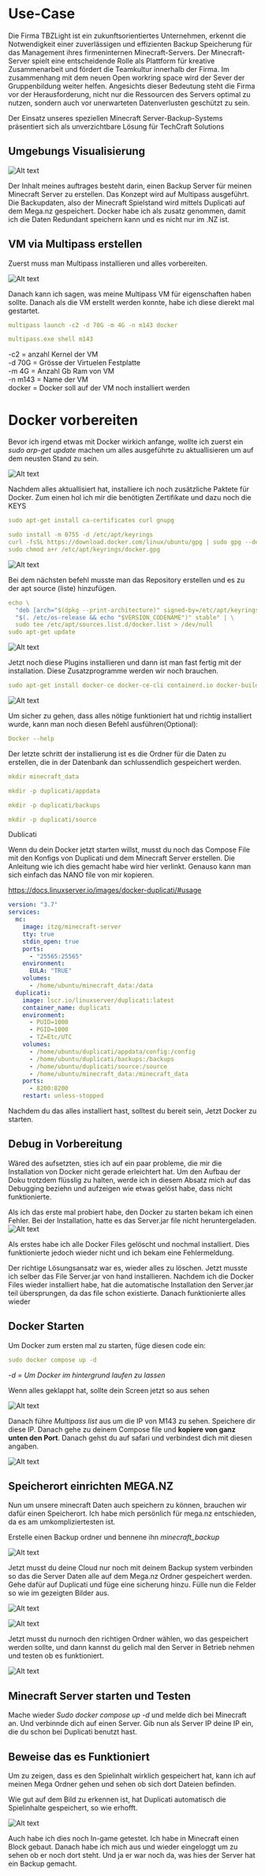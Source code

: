 # Use-Case
Die Firma TBZLight ist ein zukunftsorientiertes Unternehmen, erkennt die Notwendigkeit einer zuverlässigen und effizienten Backup Speicherung für das Management ihres firmeninternen Minecraft-Servers. Der Minecraft-Server spielt eine entscheidende Rolle als Plattform für kreative Zusammenarbeit und fördert die Teamkultur innerhalb der Firma. Im zusammenhang mit dem neuen Open workring space wird der Sever der Gruppenbildung weiter helfen. Angesichts dieser Bedeutung steht die Firma vor der Herausforderung, nicht nur die Ressourcen des Servers optimal zu nutzen, sondern auch vor unerwarteten Datenverlusten geschützt zu sein.

Der Einsatz unseres speziellen Minecraft Server-Backup-Systems präsentiert sich als unverzichtbare Lösung für TechCraft Solutions


## Umgebungs Visualisierung 

![Alt text](<Netzwerk Plan.png>)

Der Inhalt meines auftrages besteht darin, einen Backup Server für meinen Minecraft Server zu erstellen. Das Konzept wird auf Multipass ausgeführt. Die Backupdaten, also der Minecraft Spielstand wird mittels Duplicati auf dem Mega.nz gespeichert. Docker habe ich als zusatz genommen, damit ich die Daten Redundant speichern kann und es nicht nur im .NZ ist.

## VM via Multipass erstellen

Zuerst muss man Multipass installieren und alles vorbereiten. 

![Alt text](<Step 1,2-1.png>)

Danach kann ich sagen, was meine Multipass VM für eigenschaften haben sollte. Danach als die VM erstellt werden konnte, habe ich diese dierekt mal gestartet.
```yaml
multipass launch -c2 -d 70G -m 4G -n m143 docker 
```
```yaml
multipass.exe shell m143
```

-c2 = anzahl Kernel der VM \
-d 70G = Grösse der Virtuelen Festplatte \
-m 4G = Anzahl Gb Ram von VM \
-n m143 = Name der VM \
docker = Docker soll auf der VM noch installiert werden

# Docker vorbereiten

Bevor ich irgend etwas mit Docker wirkich anfange, wollte ich zuerst ein *sudo arp-get update* machen um alles ausgeführte zu aktuallisieren um auf dem neusten Stand zu sein. 

![Alt text](<Step 4 .png>)

Nachdem alles aktuallisiert hat, installiere ich noch zusätzliche Paktete für Docker. Zum einen hol ich mir die benötigten Zertifikate und dazu noch die KEYS 
```yaml
sudo apt-get install ca-certificates curl gnupg
```
```yaml
sudo install -m 0755 -d /etc/apt/keyrings
curl -fsSL https://download.docker.com/linux/ubuntu/gpg | sudo gpg --dearmor -o /etc/apt/keyrings/docker.gpg
sudo chmod a+r /etc/apt/keyrings/docker.gpg
```

![Alt text](<Step 5,6.png>)


Bei dem nächsten befehl musste man das Repository erstellen und es zu der apt source (liste) hinzufügen. 
```yaml
echo \
  "deb [arch="$(dpkg --print-architecture)" signed-by=/etc/apt/keyrings/docker.gpg] https://download.docker.com/linux/ubuntu \
  "$(. /etc/os-release && echo "$VERSION_CODENAME")" stable" | \
  sudo tee /etc/apt/sources.list.d/docker.list > /dev/null
sudo apt-get update
```

![Alt text](<Step 7.png>)

Jetzt noch diese Plugins installieren und dann ist man fast fertig mit der installation. Diese Zusatzprogramme werden wir noch brauchen. 
```yaml
sudo apt-get install docker-ce docker-ce-cli containerd.io docker-buildx-plugin docker-compose-plugin
```
![Alt text](<Step 8-2.png>)

Um sicher zu gehen, dass alles nötige funktioniert hat und richtig installiert wurde, kann man noch diesen Befehl ausführen(Optional):
```yaml
Docker --help
```

Der letzte schritt der installierung ist es die Ordner für die Daten zu erstellen, die in der Datenbank dan schlussendlich gespeichert werden.

```yaml
mkdir minecraft_data 

mkdir -p duplicati/appdata

mkdir -p duplicati/backups

mkdir -p duplicati/source
```
Dublicati



Wenn du dein Docker jetzt starten willst, musst du noch das Compose File mit den Konfigs von Duplicati und dem Minecraft Server erstellen. Die Anleitung wie ich dies gemacht habe wird hier verlinkt. Genauso kann man sich einfach das NANO file von mir kopieren. 

https://docs.linuxserver.io/images/docker-duplicati/#usage

```yaml
version: "3.7"
services:
  mc:
    image: itzg/minecraft-server
    tty: true
    stdin_open: true
    ports:
      - "25565:25565"
    environment:
      EULA: "TRUE"
    volumes:
      - /home/ubuntu/minecraft_data:/data
  duplicati:
    image: lscr.io/linuxserver/duplicati:latest
    container_name: duplicati
    environment:
      - PUID=1000
      - PGID=1000
      - TZ=Etc/UTC
    volumes:
      - /home/ubuntu/duplicati/appdata/config:/config
      - /home/ubuntu/duplicati/backups:/backups
      - /home/ubuntu/duplicati/source:/source
      - /home/ubuntu/minecraft_data:/minecraft_data
    ports:
      - 8200:8200
    restart: unless-stopped
```
Nachdem du das alles installiert hast, solltest du bereit sein, Jetzt Docker zu starten.

## Debug in Vorbereitung

Wäred des aufsetzten, sties ich auf ein paar probleme, die mir die Installation von Docker nicht gerade erleichtert hat. Um den Aufbau der Doku trotzdem flüsslig zu halten, werde ich in diesem Absatz mich auf das Debugging beziehn und aufzeigen wie etwas gelöst habe, dass nicht funktionierte.

Als ich das erste mal probiert habe, den Docker zu starten bekam ich einen Fehler. Bei der Installation, hatte es das Server.jar file nicht heruntergeladen.
![Alt text](<Doku Debug.png>)

Als erstes habe ich alle Docker Files gelöscht und nochmal installiert. Dies funktionierte jedoch wieder nicht und ich bekam eine Fehlermeldung. 

Der richtige Lösungsansatz war es, wieder alles zu löschen.
Jetzt musste ich selber das File Server.jar von hand installieren. Nachdem ich die Docker Files wieder installiert habe, hat die automatische Installation den Server.jar teil übersprungen, da das file schon existierte. Danach funktionierte alles wieder
## Docker Starten

Um Docker zum ersten mal zu starten, füge diesen code ein:

```yaml
sudo docker compose up -d
```
*-d = Um Docker im hintergrund laufen zu lassen*

Wenn alles geklappt hat, sollte dein Screen jetzt so aus sehen 

![Alt text](<Sudo compose up.png>)

Danach führe *Multipass list* aus um die IP von M143 zu sehen. Speichere dir diese IP. Danach gehe zu deinem Compose file und **kopiere von ganz unten den Port**. Danach gehst du auf safari und verbindest dich mit diesen angaben. 

![Alt text](<Duplicati IP.png>)


## Speicherort einrichten MEGA.NZ

Nun um unsere minecraft Daten auch speichern zu können, brauchen wir dafür einen Speicherort. Ich habe mich persönlich für mega.nz entschieden, da es am umkompliziertesten ist. 

Erstelle einen Backup ordner und bennene ihn *minecraft_backup*


![Alt text](image-2.png)

Jetzt musst du deine Cloud nur noch mit deinem Backup system verbinden so das die Server Daten alle auf dem Mega.nz Ordner gespeichert werden. Gehe dafür auf Duplicati und füge eine sicherung hinzu. Fülle nun die Felder so wie im gezeigten Bilder aus. 

![Alt text](<Password Duplicati backup-1.png>)

![Alt text](<Verbindung zu mega.nz.png>)

Jetzt musst du nurnoch den richtigen Ordner wählen, wo das gespeichert werden sollte, und dann kannst du gelich mal den Server in Betrieb nehmen und testen ob es funktioniert. 

![Alt text](image-3.png)

## Minecraft Server starten und Testen

Mache wieder *Sudo docker compose up -d* und melde dich bei Minecraft an. Und verbinnde dich auf einen Server. Gib nun als Server IP deine IP ein, die du schon bei Duplicati benutzt hast.

## Beweise das es Funktioniert

Um zu zeigen, dass es den Spielinhalt wirklich gespeichert hat, kann ich auf meinen Mega Ordner gehen und sehen ob sich dort Dateien befinden.

Wie gut auf dem Bild zu erkennen ist, hat Duplicati automatisch die Spielinhalte gespeichert, so wie erhofft. 

![Alt text](<Server Daten.png>)

Auch habe ich dies noch In-game getestet. Ich habe in Minecraft einen Block gebaut. Danach habe ich mich aus und wieder eingeloggt um zu sehen ob er noch dort steht. Und ja er war noch da, was hies der Server hat ein Backup gemacht.

